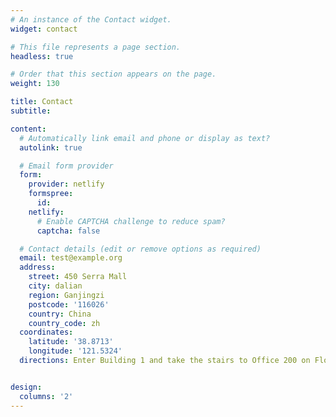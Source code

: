 ```yaml
---
# An instance of the Contact widget.
widget: contact

# This file represents a page section.
headless: true

# Order that this section appears on the page.
weight: 130

title: Contact
subtitle:

content:
  # Automatically link email and phone or display as text?
  autolink: true

  # Email form provider
  form:
    provider: netlify
    formspree:
      id:
    netlify:
      # Enable CAPTCHA challenge to reduce spam?
      captcha: false

  # Contact details (edit or remove options as required)
  email: test@example.org
  address:
    street: 450 Serra Mall
    city: dalian 
    region: Ganjingzi
    postcode: '116026'
    country: China
    country_code: zh
  coordinates:
    latitude: '38.8713'
    longitude: '121.5324'
  directions: Enter Building 1 and take the stairs to Office 200 on Floor 2


design:
  columns: '2'
---
```

